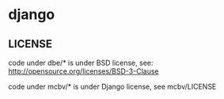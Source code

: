 django
======

LICENSE
-------

code under dbe/* is under BSD license, see: http://opensource.org/licenses/BSD-3-Clause

code under mcbv/* is under Django license, see mcbv/LICENSE

